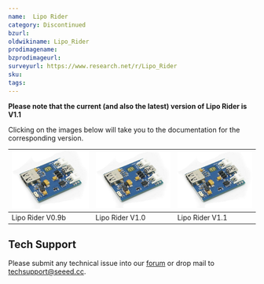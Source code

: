 ```yaml
---
name:  Lipo Rider
category: Discontinued
bzurl:
oldwikiname: Lipo_Rider
prodimagename:
bzprodimageurl:
surveyurl: https://www.research.net/r/Lipo_Rider
sku:
tags:
---
```


**Please note that the current (and also the latest) version of Lipo Rider is V1.1**

Clicking on the images below will take you to the documentation for the corresponding version.

|[![](https://github.com/SeeedDocument/Lipo_Rider/raw/master/img/Lipo-rider.jpg) ](https://seeeddoc.github.io/Lipo_Rider_V0.9b/) |[![](https://github.com/SeeedDocument/Lipo_Rider/raw/master/img/Lipo-rider.jpg) ](https://seeeddoc.github.io/Lipo_Rider_V1.0/) |[![](https://github.com/SeeedDocument/Lipo_Rider/raw/master/img/Lipo-rider.jpg) ](https://seeeddoc.github.io/Lipo_Rider_V1.1/)|
|---|---|---|
|Lipo Rider V0.9b|Lipo Rider V1.0|Lipo Rider V1.1|

## Tech Support
Please submit any technical issue into our [forum](http://forum.seeedstudio.com/) or drop mail to techsupport@seeed.cc. 